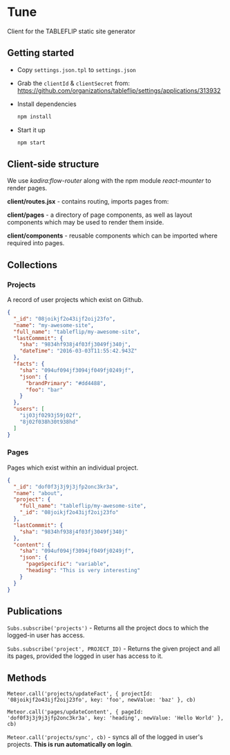 # Tune

Client for the TABLEFLIP static site generator

## Getting started

- Copy `settings.json.tpl` to `settings.json`
- Grab the `clientId` & `clientSecret` from: https://github.com/organizations/tableflip/settings/applications/313932
- Install dependencies

    ```sh
    npm install
    ```

- Start it up

    ```sh
    npm start
    ```

## Client-side structure

We use *kadira:flow-router* along with the npm module *react-mounter* to render pages.

**client/routes.jsx** - contains routing, imports pages from:

**client/pages** - a directory of page components, as well as layout components which may be used to render them inside.

**client/components** - reusable components which can be imported where required into pages.

## Collections

### Projects

A record of user projects which exist on Github.

```json
{
  "_id": "08joikjf2o43ijf2oij23fo",
  "name": "my-awesome-site",
  "full_name": "tableflip/my-awesome-site",
  "lastCommmit": {
    "sha": "9834hf938j4f03fj3049fj340j",
    "dateTime": "2016-03-03T11:55:42.943Z"
  },
  "facts": {
    "sha": "094uf094jf3094jf049fj0249jf",
    "json": {
      "brandPrimary": "#dd4488",
      "foo": "bar"
    }
  },
  "users": [
    "ij03jf0293j59j02f",
    "8j02f038h30t938hd"
  ]
}
```

### Pages

Pages which exist within an individual project.

```json
{
  "_id": "dof0f3j3j9j3jfp2onc3kr3a",
  "name": "about",
  "project": {
    "full_name": "tableflip/my-awesome-site",
    "_id": "08joikjf2o43ijf2oij23fo"
  },
  "lastCommmit": {
    "sha": "9834hf938j4f03fj3049fj340j"
  },
  "content": {
    "sha": "094uf094jf3094jf049fj0249jf",
    "json": {
      "pageSpecific": "variable",
      "heading": "This is very interesting"
    }
  }
}
```

## Publications

`Subs.subscribe('projects')` - Returns all the project docs to which the logged-in user has access.

`Subs.subscribe('project', PROJECT_ID)` - Returns the given project and all its pages, provided the logged in user has access to it.

## Methods

`Meteor.call('projects/updateFact', { projectId: '08joikjf2o43ijf2oij23fo', key: 'foo', newValue: 'baz' }, cb)`

`Meteor.call('pages/updateContent', { pageId: 'dof0f3j3j9j3jfp2onc3kr3a', key: 'heading', newValue: 'Hello World' }, cb)`

`Meteor.call('projects/sync', cb)` - syncs all of the logged in user's projects.  **This is run automatically on login**.
